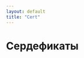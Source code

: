```yaml
---
layout: default
title: "Cert"
---
```

<div>
  <h1 class="pageTitle">Cердефикаты</h1>
  <p></p>
  
</div>
